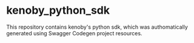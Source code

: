 # kenoby_python_sdk

This repository contains kenoby's python sdk, which was authomatically generated using Swagger Codegen project resources. 
